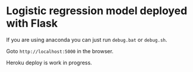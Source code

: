 # Logistic regression model deployed with Flask

If you are using anaconda you can just run `debug.bat` or `debug.sh`.

Goto `http://localhost:5000` in the browser.

Heroku deploy is work in progress.